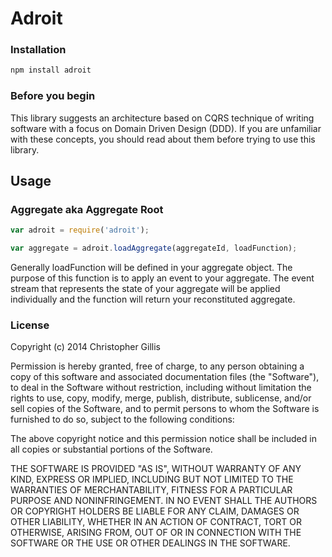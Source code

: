 # Adroit

### Installation
```bash
npm install adroit
```

### Before you begin
This library suggests an architecture based on CQRS technique of writing software with a focus on Domain Driven Design (DDD). If you are unfamiliar with these concepts, you should read about them before trying to use this library.

## Usage

### Aggregate aka Aggregate Root
```javascript
var adroit = require('adroit');

var aggregate = adroit.loadAggregate(aggregateId, loadFunction);

```

Generally loadFunction will be defined in your aggregate object. The purpose of this function is to apply an event to your aggregate. The event stream that represents the state of your aggregate will be applied individually and the function will return your reconstituted aggregate.

### License

Copyright (c) 2014 Christopher Gillis

Permission is hereby granted, free of charge, to any person obtaining a copy of this software and associated documentation files (the "Software"), to deal in the Software without restriction, including without limitation the rights to use, copy, modify, merge, publish, distribute, sublicense, and/or sell copies of the Software, and to permit persons to whom the Software is furnished to do so, subject to the following conditions:

The above copyright notice and this permission notice shall be included in all copies or substantial portions of the Software.

THE SOFTWARE IS PROVIDED "AS IS", WITHOUT WARRANTY OF ANY KIND, EXPRESS OR IMPLIED, INCLUDING BUT NOT LIMITED TO THE WARRANTIES OF MERCHANTABILITY, FITNESS FOR A PARTICULAR PURPOSE AND NONINFRINGEMENT. IN NO EVENT SHALL THE AUTHORS OR COPYRIGHT HOLDERS BE LIABLE FOR ANY CLAIM, DAMAGES OR OTHER LIABILITY, WHETHER IN AN ACTION OF CONTRACT, TORT OR OTHERWISE, ARISING FROM, OUT OF OR IN CONNECTION WITH THE SOFTWARE OR THE USE OR OTHER DEALINGS IN THE SOFTWARE.
